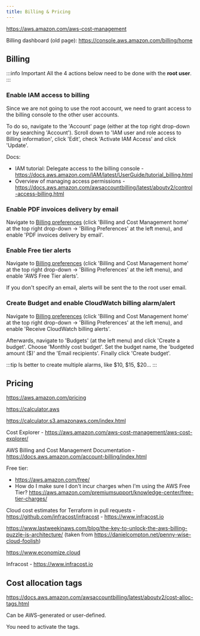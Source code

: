 ```yaml
---
title: Billing & Pricing
---
```


https://aws.amazon.com/aws-cost-management

Billing dashboard (old page): https://console.aws.amazon.com/billing/home

## Billing

:::info Important
All the 4 actions below need to be done with the **root user**.
:::

### Enable IAM access to billing

Since we are not going to use the root account, we need to grant access to the billing console to the other user accounts.

To do so, navigate to the 'Account' page (either at the top right drop-down or by searching 'Account'). Scroll down to 'IAM user and role access to Billing information', click 'Edit', check 'Activate IAM Access' and click 'Update'.

Docs:

- IAM tutorial: Delegate access to the billing console - https://docs.aws.amazon.com/IAM/latest/UserGuide/tutorial_billing.html
- Overview of managing access permissions - https://docs.aws.amazon.com/awsaccountbilling/latest/aboutv2/control-access-billing.html

### Enable PDF invoices delivery by email

Navigate to [Billing preferences](https://console.aws.amazon.com/billing/home#/preferences) (click 'Billing and Cost Management home' at the top right drop-down → 'Billing Preferences' at the left menu), and enable 'PDF invoices delivery by email'.

### Enable Free tier alerts

Navigate to [Billing preferences](https://console.aws.amazon.com/billing/home#/preferences) (click 'Billing and Cost Management home' at the top right drop-down → 'Billing Preferences' at the left menu), and enable 'AWS Free Tier alerts'.

If you don't specify an email, alerts will be sent the to the root user email.

### Create Budget and enable CloudWatch billing alarm/alert

Navigate to [Billing preferences](https://console.aws.amazon.com/billing/home#/preferences) (click 'Billing and Cost Management home' at the top right drop-down → 'Billing Preferences' at the left menu), and enable 'Receive CloudWatch billing alerts'.

Afterwards, navigate to 'Budgets' (at the left menu) and click 'Create a budget'. Choose 'Monthly cost budget'. Set the budget name, the 'budgeted amount ($)' and the 'Email recipients'. Finally click 'Create budget'.

:::tip
Is better to create multiple alarms, like $10, $15, $20…
:::

## Pricing

https://aws.amazon.com/pricing

https://calculator.aws

https://calculator.s3.amazonaws.com/index.html

Cost Explorer - https://aws.amazon.com/aws-cost-management/aws-cost-explorer/

AWS Billing and Cost Management Documentation - https://docs.aws.amazon.com/account-billing/index.html

Free tier:

- https://aws.amazon.com/free/
- How do I make sure I don't incur charges when I'm using the AWS Free Tier? https://aws.amazon.com/premiumsupport/knowledge-center/free-tier-charges/

Cloud cost estimates for Terraform in pull requests - https://github.com/infracost/infracost - https://www.infracost.io

https://www.lastweekinaws.com/blog/the-key-to-unlock-the-aws-billing-puzzle-is-architecture/ (taken from https://danielcompton.net/penny-wise-cloud-foolish)

https://www.economize.cloud

Infracost - https://www.infracost.io

## Cost allocation tags

https://docs.aws.amazon.com/awsaccountbilling/latest/aboutv2/cost-alloc-tags.html

Can be AWS-generated or user-defined.

You need to activate the tags.
